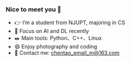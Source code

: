 ### Nice to meet you 👋

- 👉 I’m a student from NJUPT, majoring in CS
- 🌱 Focus on AI and DL recently
- ✒️ Main tools: Python、C++、Linux
- 😄 Enjoy photography and coding
- 💬 Contact me: chentao_email_m@163.com


